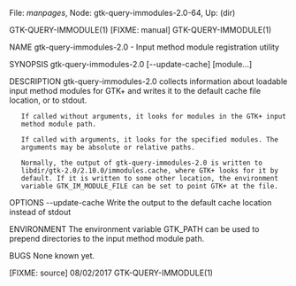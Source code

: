 File: *manpages*,  Node: gtk-query-immodules-2.0-64,  Up: (dir)

GTK-QUERY-IMMODULE(1)           [FIXME: manual]          GTK-QUERY-IMMODULE(1)



NAME
       gtk-query-immodules-2.0 - Input method module registration utility

SYNOPSIS
       gtk-query-immodules-2.0 [--update-cache] [module...]

DESCRIPTION
       gtk-query-immodules-2.0 collects information about loadable input
       method modules for GTK+ and writes it to the default cache file
       location, or to stdout.

       If called without arguments, it looks for modules in the GTK+ input
       method module path.

       If called with arguments, it looks for the specified modules. The
       arguments may be absolute or relative paths.

       Normally, the output of gtk-query-immodules-2.0 is written to
       libdir/gtk-2.0/2.10.0/immodules.cache, where GTK+ looks for it by
       default. If it is written to some other location, the environment
       variable GTK_IM_MODULE_FILE can be set to point GTK+ at the file.

OPTIONS
       --update-cache
           Write the output to the default cache location instead of stdout

ENVIRONMENT
       The environment variable GTK_PATH can be used to prepend directories to
       the input method module path.

BUGS
       None known yet.



[FIXME: source]                   08/02/2017             GTK-QUERY-IMMODULE(1)

